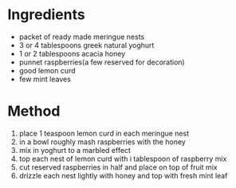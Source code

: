 # Ingredients

-   packet of ready made meringue nests
-   3 or 4 tablespoons greek natural yoghurt
-   1 or 2 tablespoons acacia honey
-   punnet raspberries(a few reserved for decoration)
-   good lemon curd
-   few mint leaves

# Method

1.  place 1 teaspoon lemon curd in each meringue nest
2.  in a bowl roughly mash raspberries with the honey
3.  mix in yoghurt to a marbled effect
4.  top each nest of lemon curd with i tablespoon of raspberry mix
5.  cut reserved raspberries in half and place on top of fruit mix
6.  drizzle each nest lightly with honey and top with fresh mint leaf


